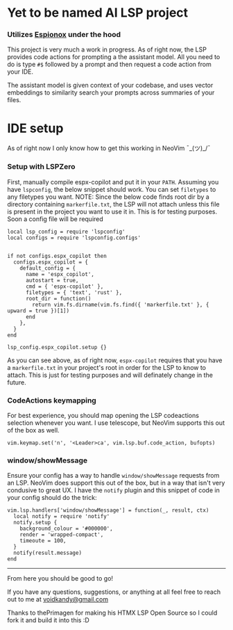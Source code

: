 # Yet to be named AI LSP project

### Utilizes [Espionox](https://github.com/voidKandy/Espionox) under the hood

This project is very much a work in progress. As of right now, the LSP provides code actions for prompting a the assistant model. All you need to do is type
`#$` followed by a prompt and then request a code action from your IDE.

The assistant model is given context of your codebase, and uses vector embeddings to similarity search your prompts across summaries of your files.

# IDE setup

As of right now I only know how to get this working in NeoVim ¯\_(ツ)\_/¯

### Setup with LSPZero

First, manually compile espx-copilot and put it in your `PATH`. Assuming you have `lspconfig`, the below snippet should work. You can set `filetypes` to any filetypes you want. 
NOTE: Since the below code finds root dir by a directory containing `markerfile.txt`, the LSP will not attach unless this file is present in the project you want to use it in. This is for testing purposes. Soon a config file will be required

```
local lsp_config = require 'lspconfig'
local configs = require 'lspconfig.configs'


if not configs.espx_copilot then
  configs.espx_copilot = {
    default_config = {
      name = 'espx_copilot',
      autostart = true,
      cmd = { 'espx-copilot' },
      filetypes = { 'text', 'rust' },
      root_dir = function()
        return vim.fs.dirname(vim.fs.find({ 'markerfile.txt' }, { upward = true })[1])
      end
    },
  }
end

lsp_config.espx_copilot.setup {}
```

As you can see above, as of right now, `espx-copilot` requires that you have a `markerfile.txt` in your project's root in order for the LSP to know to attach.
This is just for testing purposes and will definately change in the future.

### CodeActions keymapping

For best experience, you should map opening the LSP codeactions selection whenever you want. I use telescope, but NeoVim supports this out of the box as well.

```
vim.keymap.set('n', '<Leader>ca', vim.lsp.buf.code_action, bufopts)
```

### window/showMessage

Ensure your config has a way to handle `window/showMessage` requests from an LSP. NeoVim does support this out of the box, but in a way that isn't very condusive to great UX.
I have the `notify` plugin and this snippet of code in your config should do the trick:

```
vim.lsp.handlers['window/showMessage'] = function(_, result, ctx)
  local notify = require 'notify'
  notify.setup {
    background_colour = '#000000',
    render = 'wrapped-compact',
    timeoute = 100,
  }
  notify(result.message)
end
```

---

From here you should be good to go!

If you have any questions, suggestions, or anything at all feel free to reach out to me at voidkandy@gmail.com

Thanks to thePrimagen for making his HTMX LSP Open Source so I could fork it and build it into this :D

